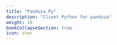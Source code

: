 ```yaml
---
title: "Panduza Py"
description: "Client Python for panduza"
weight: 10
bookCollapseSection: true
icon: star
---
```


